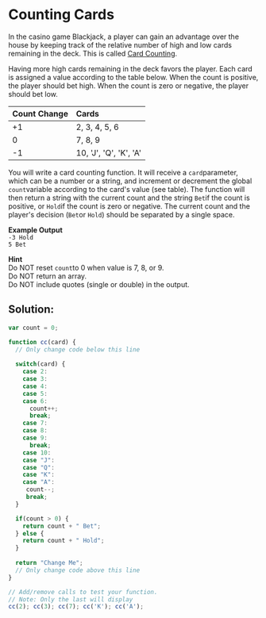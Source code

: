 # Counting Cards

In the casino game Blackjack, a player can gain an advantage over the house by keeping track of the relative number of high and low cards remaining in the deck. This is called [Card Counting](https://en.wikipedia.org/wiki/Card_counting).

Having more high cards remaining in the deck favors the player. Each card is assigned a value according to the table below. When the count is positive, the player should bet high. When the count is zero or negative, the player should bet low.

| Count Change | Cards |
| :--- | :--- |
| +1 | 2, 3, 4, 5, 6 |
| 0 | 7, 8, 9 |
| -1 | 10, 'J', 'Q', 'K', 'A' |

You will write a card counting function. It will receive a `card`parameter, which can be a number or a string, and increment or decrement the global `count`variable according to the card's value \(see table\). The function will then return a string with the current count and the string `Bet`if the count is positive, or `Hold`if the count is zero or negative. The current count and the player's decision \(`Bet`or `Hold`\) should be separated by a single space.

**Example Output**  
`-3 Hold`  
`5 Bet`

**Hint**  
Do NOT reset `count`to 0 when value is 7, 8, or 9.  
Do NOT return an array.  
Do NOT include quotes \(single or double\) in the output.

## Solution:

```javascript
var count = 0;

function cc(card) {
  // Only change code below this line
  
  switch(card) {
    case 2:
    case 3:
    case 4:
    case 5:
    case 6:
      count++;
      break;
    case 7:
    case 8:
    case 9:
      break;
    case 10:
    case "J":
    case "Q":
    case "K":
    case "A":
     count--;
     break;
  }

  if(count > 0) {
    return count + " Bet";
  } else {
    return count + " Hold";
  }
  
  return "Change Me";
  // Only change code above this line
}

// Add/remove calls to test your function.
// Note: Only the last will display
cc(2); cc(3); cc(7); cc('K'); cc('A');
```

